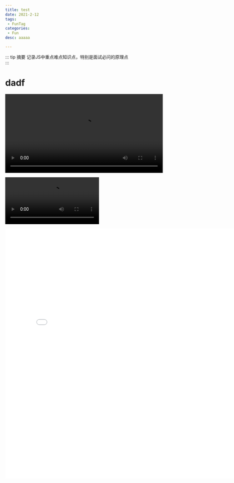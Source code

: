 ```yaml
---
title: test
date: 2021-2-12
tags:
 - FunTag
categories:
 - Fun
desc: aaaaa

---
```


::: tip 摘要
记录JS中重点难点知识点，特别是面试必问的原理点<br>
:::





# dadf



<video controls width="100%">
  <source src="https://winrobot-pub-a.oss-cn-hangzhou.aliyuncs.com/video/20231014145622/0dbd52c6aae011d6320b14c76adac95b.mp4" type="video/mp4">
  Your browser does not support the video tag.
</video>

<video src="/Users/swtywang/Coding Life/IMG_1992.MOV"></video>


<iframe 
src="/Users/swtywang/Coding Life/IMG_1992.MOV" 
scrolling="no" 
border="0" 
frameborder="no" 
framespacing="0" 
allowfullscreen="true" 
height=800 
width=800> </iframe>